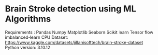 
# Brain Stroke detection using ML Algorithms

Requirements : 
Pandas
Numpy
Matplotlib
Seaborn
Scikit learn
Tensor flow
imbalanced-learn
CPU
	Dataset: https://www.kaggle.com/datasets/jillanisofttech/brain-stroke-dataset
	Python version: 3.10.12
 





